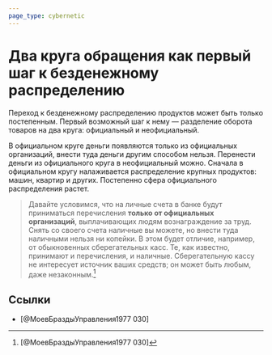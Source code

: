 ```yaml
---
page_type: cybernetic
---
```

# Два круга обращения как первый шаг к безденежному распределению

Переход к безденежному распределению продуктов может быть только постепенным. Первый возможный шаг к нему — разделение оборота товаров на два круга: официальный и неофициальный.

В официальном круге деньги появляются только из официальных организаций, внести туда деньги другим способом нельзя. Перенести деньги из официального круга в неофициальный можно. Сначала в официальном кругу налаживается распределение крупных продуктов: машин, квартир и других. Постепенно сфера официального распределения растет.

>  Давайте условимся, что на личные счета в банке будут приниматься перечисления **только от официальных организаций**, выплачивающих людям вознаграждение за труд. Снять со своего счета наличные вы можете, но внести туда наличными нельзя ни копейки. В этом будет отличие, например, от обыкновенных сберегательных касс. Те, как известно, принимают и перечисления, и наличные. Сберегательную кассу не интересует источник ваших средств; он может быть любым, даже незаконным.[^1]

[^1]:  [@МоевБраздыУправления1977 030]

## Ссылки

*  [@МоевБраздыУправления1977 030]